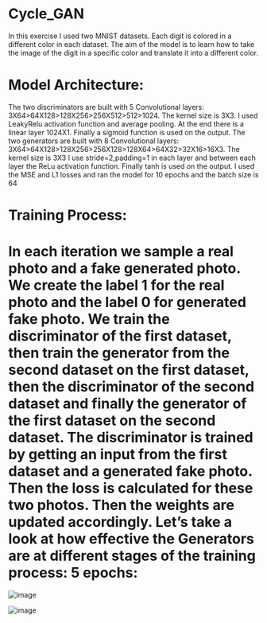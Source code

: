 # Cycle_GAN

In this exercise I used two MNIST datasets. Each digit is colored in a different color in  each dataset. The aim of the model is to learn how to take the image of the digit in a specific  color and translate it into a different color.

Model Architecture:
=

The two discriminators are built with 5 Convolutional layers:
3X64>64X128>128X256>256X512>512>1024. The kernel size is 3X3.
I used LeakyRelu activation function and average pooling.
At the end there is a linear layer 1024X1.
Finally a sigmoid function is used on the output.
The two generators are built with 8 Convolutional layers:
3X64>64X128>128X256>256X128>128X64>64X32>32X16>16X3. The kernel size is 3X3
I use stride=2,padding=1 in each layer and between each layer the ReLu activation function. 
Finally tanh is used on the output.
I used the MSE and L1 losses and ran the model for 10 epochs and the batch size is 64

Training Process:
=

In each iteration we sample a real photo and a fake generated photo. We create the label 1 
for the real photo and the label 0 for generated fake photo. We train the discriminator of 
the first dataset, then train the generator from the second dataset on the first dataset, then 
the discriminator of the second dataset and finally the generator of the first dataset on the 
second dataset. 
The discriminator is trained by getting an input from the first dataset and a generated fake 
photo. Then the loss is calculated for these two photos. Then the weights are updated 
accordingly.
Let’s take a look at how effective the Generators are at different stages of the training 
process:
5 epochs:
=

![image](https://user-images.githubusercontent.com/81694762/235474563-2637608e-e259-4b12-97da-b72d2cc5b524.png)

![image](https://user-images.githubusercontent.com/81694762/235474711-85c98e81-5102-4e71-a930-a553d7ef2a4a.png)


